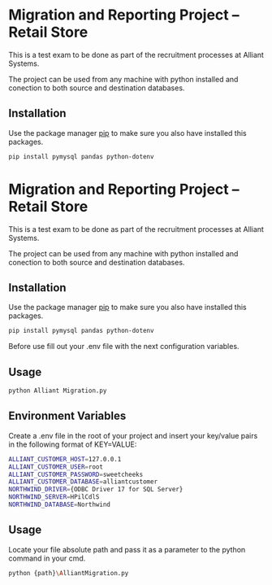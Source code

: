 # Migration and Reporting Project – Retail Store

This is a test exam to be done as part of the recruitment processes at Alliant Systems.

The project can be used from any machine with python installed and conection to both source and destination databases.

## Installation

Use the package manager [pip](https://pip.pypa.io/en/stable/) to make sure you also have installed this packages.

```bash
pip install pymysql pandas python-dotenv
```
# Migration and Reporting Project – Retail Store

This is a test exam to be done as part of the recruitment processes at Alliant Systems.

The project can be used from any machine with python installed and conection to both source and destination databases.

## Installation

Use the package manager [pip](https://pip.pypa.io/en/stable/) to make sure you also have installed this packages.

```bash
pip install pymysql pandas python-dotenv
```

Before use fill out your .env file with the next configuration variables.



## Usage

```bash
python Alliant Migration.py
```
## Environment Variables


Create a .env file in the root of your project and insert your key/value pairs in the following format of KEY=VALUE:

```sh
ALLIANT_CUSTOMER_HOST=127.0.0.1
ALLIANT_CUSTOMER_USER=root
ALLIANT_CUSTOMER_PASSWORD=sweetcheeks
ALLIANT_CUSTOMER_DATABASE=alliantcustomer
NORTHWIND_DRIVER={ODBC Driver 17 for SQL Server}
NORTHWIND_SERVER=HPilCdlS
NORTHWIND_DATABASE=Northwind
```





## Usage

Locate your file absolute path and pass it as a parameter to the python command in your cmd.

```bash
python {path}\AlliantMigration.py
```
